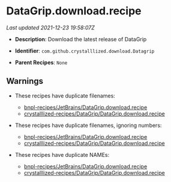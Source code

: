 # DataGrip.download.recipe

_Last updated 2021-12-23 19:58:07Z_

- **Description**: Download the latest release of DataGrip

- **Identifier**: `com.github.crystalllized.download.Datagrip`

- **Parent Recipes**: `None`

## Warnings

- These recipes have duplicate filenames:
    - [bnpl-recipes/JetBrains/DataGrip.download.recipe](/autopkg-dupe-tracker/bnpl-recipes/JetBrains/DataGrip.download.recipe)
    - [crystalllized-recipes/DataGrip/DataGrip.download.recipe](/autopkg-dupe-tracker/crystalllized-recipes/DataGrip/DataGrip.download.recipe)

- These recipes have duplicate filenames, ignoring numbers:
    - [bnpl-recipes/JetBrains/DataGrip.download.recipe](/autopkg-dupe-tracker/bnpl-recipes/JetBrains/DataGrip.download.recipe)
    - [crystalllized-recipes/DataGrip/DataGrip.download.recipe](/autopkg-dupe-tracker/crystalllized-recipes/DataGrip/DataGrip.download.recipe)

- These recipes have duplicate NAMEs:
    - [bnpl-recipes/JetBrains/DataGrip.download.recipe](/autopkg-dupe-tracker/bnpl-recipes/JetBrains/DataGrip.download.recipe)
    - [crystalllized-recipes/DataGrip/DataGrip.download.recipe](/autopkg-dupe-tracker/crystalllized-recipes/DataGrip/DataGrip.download.recipe)